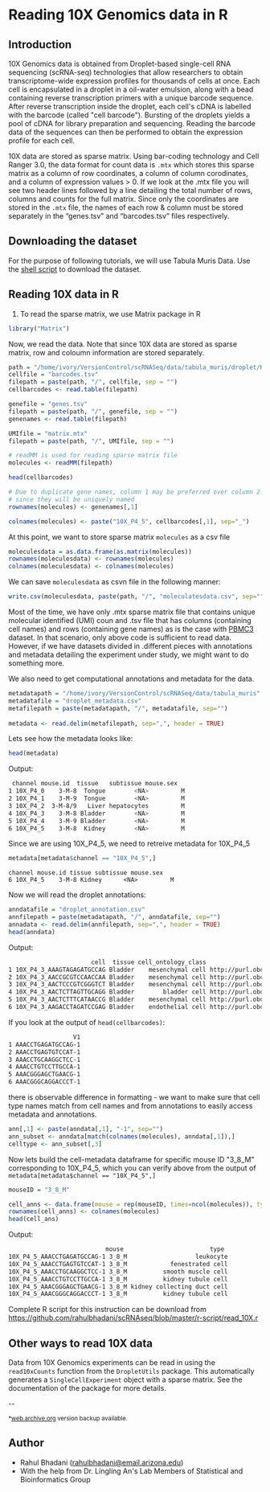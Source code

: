 # Reading 10X Genomics data in R

## Introduction

10X Genomics data is obtained from Droplet-based single-cell RNA sequencing (scRNA-seq) technologies that allow researchers to obtain transcriptome-wide expression profiles for thousands of cells at once. Each cell is encapsulated in a droplet in a oil-water emulsion, along with a bead containing reverse transcription primers with a unique barcode sequence. After reverse transcription inside the droplet, each cell's cDNA is labelled with the barcode (called "cell barcode"). Bursting of the droplets yields a pool of cDNA for library preparation and sequencing. Reading the barcode data of the sequences can then be performed to obtain the expression profile for each cell.

10X data are stored as sparse matrix. Using bar-coding technology and Cell Ranger 3.0, the data format for count data is `.mtx` which stores this sparse matrix as a column of row coordinates, a column of column corodinates, and a column of expression values > 0. If we look at the .mtx file you will see two header lines followed by a line detailing the total number of rows, columns and counts for the full matrix. Since only the coordinates are stored in the `.mtx` file, the names of each row & column must be stored separately in the “genes.tsv” and “barcodes.tsv” files respectively.

## Downloading the dataset

For the purpose of following tutorials, we will use Tabula Muris Data. Use the [shell script]( https://github.com/rahulbhadani/scRNAseq/blob/master/data/tabula_muris/download_tabula_muris.sh) to download the dataset.


## Reading 10X data in R
1. To read the sparse matrix, we use Matrix package in R

```R
library("Matrix")
```
Now, we read the data. Note that since 10X data are stored as sparse matrix, row and coloumn information are stored separately.

```R
path = "/home/ivory/VersionControl/scRNASeq/data/tabula_muris/droplet/Kidney-10X_P4_5"
cellfile = "barcodes.tsv"
filepath = paste(path, "/", cellfile, sep = "")
cellbarcodes <- read.table(filepath)

genefile = "genes.tsv"
filepath = paste(path, "/", genefile, sep = "")
genenames <- read.table(filepath)

UMIfile = "matrix.mtx"
filepath = paste(path, "/", UMIfile, sep = "")

# readMM is used for reading sparse matrix file
molecules <- readMM(filepath)

head(cellbarcodes)

# Due to duplicate gene names, column 1 may be preferred over column 2
# since they will be uniquely named
rownames(molecules) <- genenames[,1]

colnames(molecules) <- paste("10X_P4_5", cellbarcodes[,1], sep="_")
```

At this point, we want to store sparse matrix `molecules` as a csv file

```R
moleculesdata = as.data.frame(as.matrix(molecules))
rownames(moleculesdata) <- rownames(molecules)
colnames(moleculesdata) <- colnames(molecules)
```

We can save `moleculesdata` as csvn file in the following manner:

```R
write.csv(moleculesdata, paste(path, "/", "moleculatesdata.csv", sep=""))
```


Most of the time, we have only .mtx sparse matrix file that contains unique molecular identified (UMI) coun and .tsv file that has columns (containing cell names) and rows (containing gene names) as is the case with [PBMC3](https://s3-us-west-2.amazonaws.com/10x.files/samples/cell/pbmc3k/pbmc3k_filtered_gene_bc_matrices.tar.gz) dataset. In that scenario, only above code is sufficient to read data. However, if we have datasets divided in .different pieces with annotations and metadata detailing the experiment under study, we might want to do something more.



We also need to get computational annotations and metadata for the data.

```R
metadatapath = "/home/ivory/VersionControl/scRNASeq/data/tabula_muris"
metadatafile = "droplet_metadata.csv"
metafilepath = paste(metadatapath, "/", metadatafile, sep="")
    
metadata <- read.delim(metafilepath, sep=",", header = TRUE)
```
Lets see how the metadata looks like:

```R
head(metadata)
```

Output:
```bash
 channel mouse.id  tissue   subtissue mouse.sex
1 10X_P4_0    3-M-8  Tongue        <NA>         M
2 10X_P4_1    3-M-9  Tongue        <NA>         M
3 10X_P4_2  3-M-8/9   Liver hepatocytes         M
4 10X_P4_3    3-M-8 Bladder        <NA>         M
5 10X_P4_4    3-M-9 Bladder        <NA>         M
6 10X_P4_5    3-M-8  Kidney        <NA>         M
```
Since we are using 10X_P4_5, we need to retreive metadata for 10X_P4_5

```R
metadata[metadata$channel == "10X_P4_5",]
```

```
channel mouse.id tissue subtissue mouse.sex
6 10X_P4_5    3-M-8 Kidney      <NA>         M
```


Now we will read the droplet annotations:

```R
anndatafile = "droplet_annotation.csv"
annfilepath = paste(metadatapath, "/", anndatafile, sep="")
annadata <- read.delim(annfilepath, sep=",", header = TRUE)
head(anndata)
```

Output:
```bash
                       cell  tissue cell_ontology_class                    cell_ontology_term_iri cell_ontology_id
1 10X_P4_3_AAAGTAGAGATGCCAG Bladder    mesenchymal cell http://purl.obolibrary.org/obo/CL_0008019       CL:0008019
2 10X_P4_3_AACCGCGTCCAACCAA Bladder    mesenchymal cell http://purl.obolibrary.org/obo/CL_0008019       CL:0008019
3 10X_P4_3_AACTCCCGTCGGGTCT Bladder    mesenchymal cell http://purl.obolibrary.org/obo/CL_0008019       CL:0008019
4 10X_P4_3_AACTCTTAGTTGCAGG Bladder        bladder cell http://purl.obolibrary.org/obo/CL_1001319       CL:1001319
5 10X_P4_3_AACTCTTTCATAACCG Bladder    mesenchymal cell http://purl.obolibrary.org/obo/CL_0008019       CL:0008019
6 10X_P4_3_AAGACCTAGATCCGAG Bladder    endothelial cell http://purl.obolibrary.org/obo/CL_0000115       CL:0000115
```
If you look at the output of `head(cellbarcodes)`:

```bash
                  V1
1 AAACCTGAGATGCCAG-1
2 AAACCTGAGTGTCCAT-1
3 AAACCTGCAAGGCTCC-1
4 AAACCTGTCCTTGCCA-1
5 AAACGGGAGCTGAACG-1
6 AAACGGGCAGGACCCT-1
```
there is observable difference in formatting - we want to make sure that cell type names match from cell names and from annotations to easily access metadata and annotations.

```R
ann[,1] <- paste(anndata[,1], "-1", sep="")
ann_subset <- anndata[match(colnames(molecules), anndata[,1]),]
celltype <- ann_subset[,3]
```

Now lets build the cell-metadata dataframe for specific mouse ID "3_8_M" corresponding to 10X_P4_5, which you can verify above from the output of `metadata[metadata$channel == "10X_P4_5",]`

```R
mouseID = "3_8_M"

cell_anns <- data.frame(mouse = rep(mouseID, times=ncol(molecules)), type=celltype)
rownames(cell_anns) <- colnames(molecules)
head(cell_ans)
```

Output:

```bash
                           mouse                        type
10X_P4_5_AAACCTGAGATGCCAG-1 3_8_M                   leukocyte
10X_P4_5_AAACCTGAGTGTCCAT-1 3_8_M            fenestrated cell
10X_P4_5_AAACCTGCAAGGCTCC-1 3_8_M          smooth muscle cell
10X_P4_5_AAACCTGTCCTTGCCA-1 3_8_M          kidney tubule cell
10X_P4_5_AAACGGGAGCTGAACG-1 3_8_M kidney collecting duct cell
10X_P4_5_AAACGGGCAGGACCCT-1 3_8_M          kidney tubule cell
```

Complete R script for this instruction can be download from https://github.com/rahulbhadani/scRNAseq/blob/master/r-script/read_10X.r

## Other ways to read 10X data

Data from 10X Genomics experiments can be read in using the `read10xCounts` function from the `DropletUtils` package.
This automatically generates a `SingleCellExperiment` object with a sparse matrix. See the documentation of the package for more details.



--

<sup>*[web.archive.org](web.archive.org) version backup available.</sup>

## Author
- Rahul Bhadani (rahulbhadani@email.arizona.edu)
- With the help from Dr. Lingling An's Lab Members of Statistical and Bioinformatics Group

